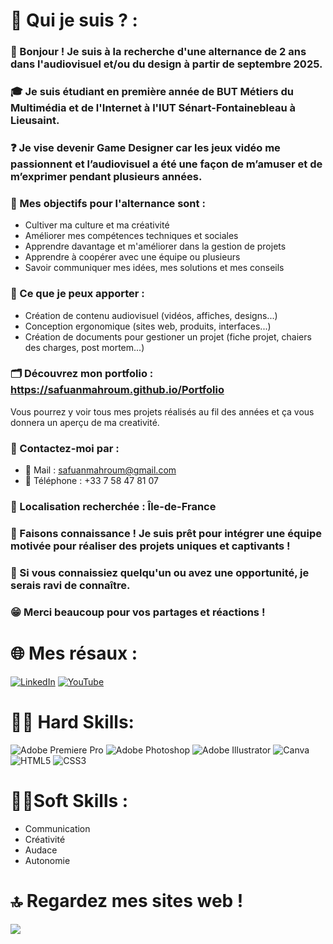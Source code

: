 # 💫 Qui je suis ? :

### 👋 Bonjour ! Je suis à la recherche d'une alternance de 2 ans dans l'audiovisuel et/ou du design à partir de septembre 2025.

### 🎓 Je suis étudiant en première année de BUT Métiers du Multimédia et de l'Internet à l'IUT Sénart-Fontainebleau à Lieusaint.

### ❓ Je vise devenir Game Designer car les jeux vidéo me passionnent et l’audiovisuel a été une façon de m’amuser et de m’exprimer pendant plusieurs années.

### 📌 Mes objectifs pour l'alternance sont :
- Cultiver ma culture et ma créativité
- Améliorer mes compétences techniques et sociales
- Apprendre davantage et m'améliorer dans la gestion de projets
- Apprendre à coopérer avec une équipe ou plusieurs
- Savoir communiquer mes idées, mes solutions et mes conseils

### 💼 Ce que je peux apporter :
- Création de contenu audiovisuel (vidéos, affiches, designs...)
- Conception ergonomique (sites web, produits, interfaces...)
- Création de documents pour gestioner un projet (fiche projet, chaiers des charges, post mortem...)

### 🗂️ Découvrez mon portfolio : https://safuanmahroum.github.io/Portfolio
Vous pourrez y voir tous mes projets réalisés au fil des années et ça vous donnera un aperçu de ma creativité.

### 📩 Contactez-moi par :
- 📧 Mail : safuanmahroum@gmail.com
- 📱 Téléphone : +33 7 58 47 81 07

### 📍 Localisation recherchée : Île-de-France

### 🤝 Faisons connaissance ! Je suis prêt pour intégrer une équipe motivée pour réaliser des projets uniques et captivants !

### 👀 Si vous connaissiez quelqu'un ou avez une opportunité, je serais ravi de connaître.

### 😁 Merci beaucoup pour vos partages et réactions !

# 🌐 Mes résaux :
[![LinkedIn](https://img.shields.io/badge/LinkedIn-%230077B5.svg?logo=linkedin&logoColor=white)](https://linkedin.com/in/SafuanMahroum) [![YouTube](https://img.shields.io/badge/YouTube-%23FF0000.svg?logo=YouTube&logoColor=white)](https://youtube.com/@ThePanterSwit) 

# 👨‍💻 Hard Skills:
![Adobe Premiere Pro](https://img.shields.io/badge/Adobe%20Premiere%20Pro-9999FF.svg?style=for-the-badge&logo=Adobe%20Premiere%20Pro&logoColor=white) ![Adobe Photoshop](https://img.shields.io/badge/adobe%20photoshop-%2331A8FF.svg?style=for-the-badge&logo=adobe%20photoshop&logoColor=white) ![Adobe Illustrator](https://img.shields.io/badge/adobe%20illustrator-%23FF9A00.svg?style=for-the-badge&logo=adobe%20illustrator&logoColor=white) ![Canva](https://img.shields.io/badge/Canva-%2300C4CC.svg?style=for-the-badge&logo=Canva&logoColor=white) ![HTML5](https://img.shields.io/badge/html5-%23E34F26.svg?style=for-the-badge&logo=html5&logoColor=white) ![CSS3](https://img.shields.io/badge/css3-%231572B6.svg?style=for-the-badge&logo=css3&logoColor=white)

# 👨‍🎓Soft Skills :
- Communication
- Créativité
- Audace
- Autonomie

# 🔝 Regardez mes sites web !
![](https://github-contributor-stats.vercel.app/api?username=SafuanMahroum&limit=5&theme=tokyonight&combine_all_yearly_contributions=true)
